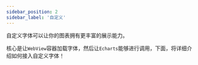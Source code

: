 ```yaml
---
sidebar_position: 2
sidebar_label: '自定义'
---
```

自定义字体可以让你的图表拥有更丰富的展示能力。

核心是让`WebView`容器加载字体，然后让`Echarts`能够进行调用，下面，将详细介绍如何接入自定义字体！
